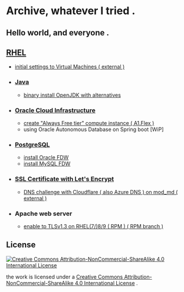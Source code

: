 # Archive, whatever I tried .

## Hello world, and everyone .

## [RHEL](./RHEL)

- [initial settings to Virtual Machines ( external )](https://github.com/furplag/cogman/)

- ### [Java](./Java)
  - [binary install OpenJDK with alternatives](./Java)

- ### [Oracle Cloud Infrastructure](./OCI)
  - [create "Always Free tier" compute instance ( A1.Flex )](./OCI)
  - using Oracle Autonomous Database on Spring boot [WiP]

- ### [PostgreSQL](./PostgreSQL)
  - [install Oracle FDW](./PostgreSQL/install.oracle_fdw.md)
  - [install MySQL FDW](./PostgreSQL/install.mysql_fdw.md)

- ### [SSL Certificate with Let's Encrypt](./SSL/LetsEncrypt)
  - [DNS challenge with Cloudflare ( also Azure DNS ) on mod_md ( external )](https://github.com/furplag/dns-challenge/)

- ### Apache web server
  - [enable tp TLSv1.3 on RHEL(7/)8/9 ( RPM ) ( RPM branch )](https://github.com/furplag/archive/tree/rpm/)

## License
[![Creative Commons Attribution-NonCommercial-ShareAlike 4.0 International License](https://i.creativecommons.org/l/by-nc-sa/4.0/88x31.png)](http://creativecommons.org/licenses/by-nc-sa/4.0/)

the work is licensed under a [Creative Commons Attribution-NonCommercial-ShareAlike 4.0 International License](./LICENSE) .
